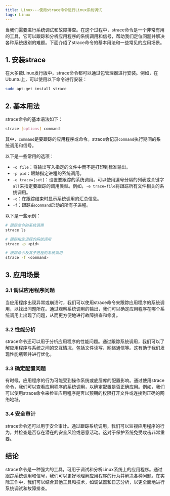 ```yaml
---
title: Linux---使用strace命令进行Linux系统调试
tags: Linux
---
```




当我们需要进行系统调试和故障排查。在这个过程中，strace命令是一个非常有用的工具，它可以跟踪和分析应用程序的系统调用和信号，帮助我们定位问题并解决各种系统级别的难题。下面介绍了strace命令的基本用法和一些常见的应用场景。

## 1. 安装strace

在大多数Linux发行版中，strace命令都可以通过包管理器进行安装。例如，在Ubuntu上，可以使用以下命令进行安装：

```bash
sudo apt-get install strace
```

## 2. 基本用法

strace命令的基本语法如下：

```bash
strace [options] command
```

其中，`command`是要跟踪的应用程序或命令。strace会记录`command`执行期间的系统调用和信号。

以下是一些常用的选项：

- `-o file`：将输出写入指定的文件中而不是打印到标准输出。
- `-p pid`：跟踪指定进程的系统调用。
- `-e trace=[set]`：设置要跟踪的系统调用。可以使用逗号分隔的列表或关键字`all`来指定要跟踪的调用类型。例如，`-e trace=file`将跟踪所有文件相关的系统调用。
- `-c`：在跟踪结束时显示系统调用的汇总信息。
- `-f`：跟踪由`command`启动的所有子进程。

以下是一些示例：

```bash
# 跟踪命令的系统调用
strace ls

# 跟踪指定进程的系统调用
strace -p <pid>

# 跟踪命令及其子进程的系统调用
strace -f <command>
```

## 3. 应用场景

### 3.1 调试应用程序问题

当应用程序出现异常或崩溃时，我们可以使用strace命令来跟踪应用程序的系统调用，以找出问题所在。通过观察系统调用的输出，我们可以确定应用程序在哪个系统调用上出现了问题，从而更方便地进行故障排查和修复。

### 3.2 性能分析

strace命令还可以用于分析应用程序的性能问题。通过跟踪系统调用，我们可以了解应用程序与系统之间的交互情况，包括文件读写、网络通信等。这有助于我们发现性能瓶颈并进行优化。

### 3.3 确定配置问题

有时候，应用程序的行为可能受到操作系统或底层库的配置影响。通过使用strace命令，我们可以查看应用程序的系统调用，以确定配置是否正确应用。例如，我们可以使用strace命令来检查应用程序是否以预期的权限打开文件或连接到正确的网络地址。

### 3.4 安全审计

strace命令还可以用于安全审计。通过跟踪系统调用，我们可以监视应用程序的行为，并检查是否存在潜在的安全风险或恶意活动。这对于保护系统免受攻击非常重要。

## 结论

strace命令是一种强大的工具，可用于调试和分析Linux系统上的应用程序。通过跟踪系统调用和信号，我们可以更好地理解应用程序的行为并解决各种问题。在实际工作中，我们可以结合其他工具和技术，如调试器和日志分析，以更全面地进行系统调试和故障排查。